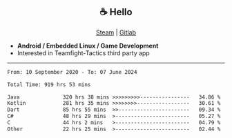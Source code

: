 <h2 align="center"> ☕ Hello </h2>

<p align="center">
  <a href="https://steamcommunity.com/id/Niforances/">Steam</a> |
  <a href="https://gitlab.com/niforances">Gitlab</a>
</p>

 - **Android / Embedded Linux / Game Development**
 - Interested in Teamfight-Tactics third party app

------

<!--START_SECTION:waka-->

```txt
From: 10 September 2020 - To: 07 June 2024

Total Time: 919 hrs 53 mins

Java              320 hrs 38 mins >>>>>>>>>----------------   34.86 %
Kotlin            281 hrs 35 mins >>>>>>>>-----------------   30.61 %
Dart              85 hrs 55 mins  >>-----------------------   09.34 %
C#                48 hrs 29 mins  >------------------------   05.27 %
C                 44 hrs 2 mins   >------------------------   04.79 %
Other             22 hrs 25 mins  >------------------------   02.44 %
```

<!--END_SECTION:waka-->
